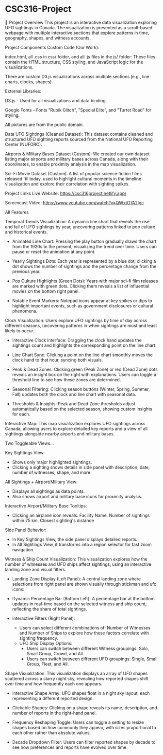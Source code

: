 # CSC316-Project
📌 Project Overview
This project is an interactive data visualization exploring UFO sightings in Canada. The visualization is presented as a scroll-based webpage with multiple interactive sections that explore patterns in time, geography, shapes, and witness accounts.

Project Components
Custom Code (Our Work):

index.html, all .css in css/ folder, and all .js files in the js/ folder: These files contain the HTML structure, CSS styling, and JavaScript logic for the visualizations.

There are custom D3.js visualizations across multiple sections (e.g., line charts, clocks, shapes).

External Libraries:

D3.js – Used for all visualizations and data binding.

Google Fonts – Fonts "Rubik Glitch", "Special Elite", and "Turret Road" for styling.

All pictures are from the public domain.

Data
UFO Sightings (Cleaned Dataset):
This dataset contains cleaned and structured UFO sighting reports sourced from the National UFO Reporting Center (NUFORC).

Airports & Military Bases Dataset (Custom):
We created our own dataset listing major airports and military bases across Canada, along with their coordinates, to enable proximity analysis in the map visualization.

Sci-Fi Movie Dataset (Custom):
A list of popular science fiction films released 'til today, used to highlight cultural moments in the timeline visualization and explore their correlation with sighting spikes.

Project Links
Live Website: https://csc316project.netlify.app/

Screencast Video: https://www.youtube.com/watch?v=QWxtO7A2lgc


All Features

Temporal Trends Visualization: A dynamic line chart that reveals the rise and fall of UFO sightings by year, uncovering patterns linked to pop culture and historical events.

- Animated Line Chart: Pressing the play button gradually draws the chart from the 1920s to the present, visualizing the trend over time.
Users can pause or reset the animation at any point.

- Yearly Sightings Dots: Each year is represented by a blue dot; clicking a dot shows the number of sightings and the percentage change from the previous year.

- Pop Culture Highlights (Green Dots): Years with major sci-fi film releases are marked with green dots. Clicking them reveals a list of influential movies on the bottom right panel.

- Notable Event Markers: Notepad icons appear at key spikes or dips to highlight important events, such as government disclosures or cultural phenomena.


Clock Visualization: Users explore UFO sightings by time of day across different seasons, uncovering patterns in when sightings are most and least likely to occur.

- Interactive Clock Interface: Dragging the clock hand updates the sightings count and highlights the corresponding point on the line chart.

- Line Chart Sync: Clicking a point on the line chart smoothly moves the clock hand to that hour, syncing both visuals.

- Peak & Dead Zones: Clicking green (Peak Zone) or red (Dead Zone) dots reveals an insight box on the right with explanations. Users can toggle a threshold line to see how these zones are determined.

- Seasonal Filtering: Clicking season buttons (Winter, Spring, Summer, Fall) updates both the clock and line chart with seasonal data.

- Thresholds & Insights: Peak and Dead Zone thresholds adjust automatically based on the selected season, showing custom insights for each.


Interactive Map: This map visualization explores UFO sightings across Canada, allowing users to explore detailed key reports and a view of all sightings alongside nearby airports and military bases.

Two Toggleable Views...

Key Sightings View:
- Shows only major highlighted sightings.
- Clicking a sighting shows details in side panel with description, date, number of witnesses, shape, and more.

All Sightings + Airport/Military View:
- Displays all sightings as data points.
- Also shows airport and military base icons for proximity analysis.

Interactive Airport/Military Base Tooltips:
- Clicking an airplane icon reveals: Facility Name, Number of sightings within 75 km, Closest sighting's distance

Side Panel Behavior:
- In Key Sightings View, the side panel displays detailed reports.
- In All Sightings View, it transforms into a region selector for fast zoom navigation.


Witness & Ship Count Visualization: This visualization explores how the number of witnesses and UFO ships affect sightings, using an interactive landing zone and visual filters.

- Landing Zone Display (Left Panel): A central landing zone where selections from right panel are shown visually through stickman and ufo icons:

- Dynamic Percentage Bar (Bottom Left): A percentage bar at the bottom updates in real-time based on the selected witness and ship count, reflecting the share of total sightings.

- Interactive Filters (Right Panel):
  - Users can select different combinations of: Number of Witnesses and Number of Ships to explore how these factors correlate with sighting frequency.
  - UFO Ship Display Options:
    - Users can switch between different Witness groupings: Solo, Small Group, Crowd, and All.
    - Users can switch between different UFO groupings: Single, Small Group, Fleet, and All.


Shape Visualization: This visualization displays an array of UFO shapes scattered across a starry night sky, revealing how reported shapes shift over time and how frequently each one appears.

- Interactive Shape Array: UFO shapes float in a night sky layout, each representing a different reported design.

- Clickable Shapes: Clicking on a shape reveals its name, description, and number of reports in the right-hand panel.

- Frequency Reshaping Toggle: Users can toggle a setting to resize shapes based on how commonly they appear, with sizes proportional to each other rather than absolute values.

- Decade Dropdown Filter: Users can filter reported shapes by decade to see how preferences and reports have evolved over time.
